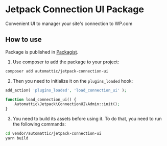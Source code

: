 # Jetpack Connection UI Package

Convenient UI to manager your site's connection to WP.com 

## How to use

Package is published in [Packagist](https://packagist.org/packages/automattic/jetpack-connection-ui).

1. Use composer to add the package to your project:
```bash
composer add automattic/jetpack-connection-ui
```

2. Then you need to initialize it on the `plugins_loaded` hook:
```php
add_action( 'plugins_loaded', 'load_connection_ui' );

function load_connection_ui() {
	Automattic\Jetpack\ConnectionUI\Admin::init();
}
```

3. You need to build its assets before using it.
To do that, you need to run the following commands:
```bash
cd vendor/automattic/jetpack-connection-ui
yarn build
```
